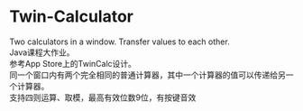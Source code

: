 # Twin-Calculator
Two calculators in a window. Transfer values to each other.<br>
Java课程大作业。<br>
参考App Store上的TwinCalc设计。<br>
同一个窗口内有两个完全相同的普通计算器，其中一个计算器的值可以传递给另一个计算器。<br>
支持四则运算、取模，最高有效位数9位，有按键音效<br>
